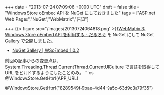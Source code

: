 
+++
date = "2013-07-24 07:09:06 +0000 UTC"
draft = false
title = "Windows Store oEmbed API を NuGet にしておきました"
tags = ["ASP.net Web Pages","NuGet","WebMatrix","告知"]

+++
{{< figure src="/images/20130724064818.png"  >}}<a href="https://blog.daruyanagi.jp/entry/2013/07/18/033539">WebMatrix 3: Windows Store oEmbed API を利用する - だるろぐ</a> を NuGet にして NuGet Gallery で公開しました。

<ul>
<li><a href="https://www.nuget.org/packages/WSoEmbed">NuGet Gallery | WSoEmbed 1.0.2</a></li>
</ul>前回の記事からの変更点は、System.Threading.Thread.CurrentThread.CurrentUICulture で言語を取得して URL をビルドするようにしたことのみ。
```cs
@WindowsStore.GetHtml(APP_URL)

@WindowsStore.GetHtml("8289549f-9bae-4d44-9a5c-63d9c3a79f35")

```

